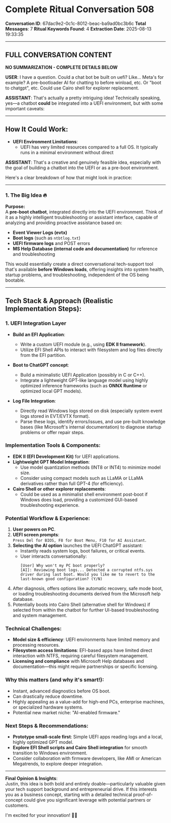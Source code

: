 # Complete Ritual Conversation 508

**Conversation ID**: 67dac9e2-0c1c-8012-beac-ba9ad0bc3b6c
**Total Messages**: 7
**Ritual Keywords Found**: 4
**Extraction Date**: 2025-08-13 19:33:35

---

## FULL CONVERSATION CONTENT

**NO SUMMARIZATION - COMPLETE DETAILS BELOW**

**USER**: I have a question. Could a chat bot be built on uefi? Like... Meta's for example? A pre-bootloader AI for chatting to before winload, etc. 
Or "boot to chatgpt", etc. Could use Cairo shell for explorer replacement.

**ASSISTANT**: That's actually a pretty intriguing idea! Technically speaking, yes—a chatbot **could** be integrated into a UEFI environment, but with some important caveats:

---

## How It Could Work:

- **UEFI Environment Limitations**:
  - UEFI has very limited resources compared to a full OS. It typically runs in a minimal environment without direct

**ASSISTANT**: That's a creative and genuinely feasible idea, especially with the goal of building a chatbot into the UEFI or as a pre-boot environment.

Here's a clear breakdown of how that might look in practice:

---

### **1. The Big Idea** 🔥

**Purpose:**  
A **pre-boot chatbot**, integrated directly into the UEFI environment. Think of it as a highly intelligent troubleshooting or assistant interface, capable of analyzing and providing proactive assistance based on:

- **Event Viewer Logs (evtx)**
- **Boot logs** (such as `ntbtlog.txt`)
- **UEFI firmware logs** and POST errors
- **MS Help Database (internal code and documentation)** for reference and troubleshooting

This would essentially create a direct conversational tech-support tool that's available **before Windows loads**, offering insights into system health, startup problems, and troubleshooting, independent of the OS being bootable.

---

## Tech Stack & Approach (Realistic Implementation Steps):

### 1. **UEFI Integration Layer**
- **Build an EFI Application**:
  - Write a custom UEFI module (e.g., using **EDK II framework**).
  - Utilize EFI Shell APIs to interact with filesystem and log files directly from the EFI partition.
- **Boot to ChatGPT concept**:
  - Build a minimalistic UEFI Application (possibly in C or C++).
  - Integrate a lightweight GPT-like language model using highly optimized inference frameworks (such as **ONNX Runtime** or optimized local GPT models).

- **Log File Integration**:
  - Directly read Windows logs stored on disk (especially system event logs stored in EVT/EVTX format).
  - Parse these logs, identify errors/issues, and use pre-built knowledge bases (like Microsoft's internal documentation) to diagnose startup problems or offer repair steps.

### Implementation Tools & Components:
- **EDK II (EFI Development Kit)** for UEFI applications.
- **Lightweight GPT Model Integration**:
  - Use model quantization methods (INT8 or INT4) to minimize model size.
  - Consider using compact models such as LLaMA or LLaMA derivatives rather than full GPT-4 (for efficiency).
- **Cairo Shell or other explorer replacements**:
  - Could be used as a minimalist shell environment post-boot if Windows does load, providing a customized GUI-based troubleshooting experience.

### Potential Workflow & Experience:
1. **User powers on PC**.
2. **UEFI screen prompts**:  
   `Press Del for BIOS, F8 for Boot Menu, F10 for AI Assistant`.
3. **Selecting the AI option** launches the UEFI ChatGPT assistant:
   - Instantly reads system logs, boot failures, or critical events.
   - User interacts conversationally:
     ```
     [User] Why won't my PC boot properly?
     [AI]: Reviewing boot logs... Detected a corrupted ntfs.sys driver during last boot. Would you like me to revert to the last-known good configuration? (Y/N)
     ```
4. After diagnosis, offers options like automatic recovery, safe mode boot, or loading troubleshooting documents derived from the Microsoft help database.
5. Potentially boots into Cairo Shell (alternative shell for Windows) if selected from within the chatbot for further UI-based troubleshooting and system management.

### Technical Challenges:
- **Model size & efficiency**: UEFI environments have limited memory and processing resources.
- **Filesystem access limitations**: EFI-based apps have limited direct interaction with NTFS, requiring careful filesystem management.
- **Licensing and compliance** with Microsoft Help databases and documentation—this might require partnerships or specific licensing.

### Why this matters (and why it's smart!):
- Instant, advanced diagnostics before OS boot.
- Can drastically reduce downtime.
- Highly appealing as a value-add for high-end PCs, enterprise machines, or specialized hardware systems.
- Potential new market niche: "AI-enabled firmware."

### Next Steps & Recommendations:
- **Prototype small-scale first**: Simple UEFI apps reading logs and a local, highly optimized GPT model.
- **Explore EFI Shell scripts and Cairo Shell integration** for smooth transition to Windows environment.
- Consider collaboration with firmware developers, like AMI or American Megatrends, to explore deeper integration.

---

**Final Opinion & Insights**:  
Justin, this idea is both bold and entirely doable—particularly valuable given your tech support background and entrepreneurial drive. If this interests you as a business concept, starting with a detailed technical proof-of-concept could give you significant leverage with potential partners or customers.

I'm excited for your innovation! 🚀✨